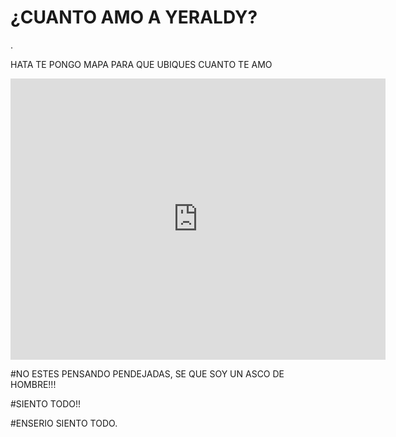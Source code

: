 
  <h1>¿CUANTO AMO A YERALDY?</h1>.
  
 <p>HATA TE PONGO MAPA PARA QUE UBIQUES CUANTO TE AMO</p>
 
<iframe src="https://www.google.com/maps/embed?pb=!1m18!1m12!1m3!1d3986.687820356336!2d-79.87975148572008!3d-2.2698456381288805!2m3!1f0!2f0!3f0!3m2!1i1024!2i768!4f13.1!3m3!1m2!1s0x902d657f1db26a1d%3A0x5df1ba272d114e33!2sClinica%20Gaibor!5e0!3m2!1ses-419!2sec!4v1573521570220!5m2!1ses-419!2sec" width="600" height="450" frameborder="0" style="border:0;" allowfullscreen=""></iframe>

#NO ESTES PENSANDO PENDEJADAS, SE QUE SOY UN ASCO DE HOMBRE!!!

#SIENTO TODO!!

#ENSERIO SIENTO TODO.
